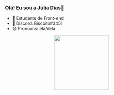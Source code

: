 ### Olá! Eu sou a Júlia Dias👋

- 🌱 Estudante de Front-end
- 💬 Discord: Biscoito#3451
- 😄 Pronouns: ela/dela

<div align="center">
  <a href="https://github.com/juliadiasn">
  <img height="180em" src="https://github-readme-stats.vercel.app/api?username=juliadiasn&show_icons=true&theme=dracula&include_all_commits=true&count_private=true"/>
</div>
